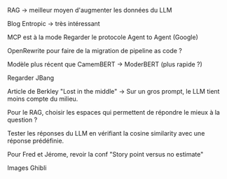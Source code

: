 
RAG -> meilleur moyen d'augmenter les données du LLM

Blog Entropic -> très intéressant

MCP est à la mode
Regarder le protocole Agent to Agent (Google)

OpenRewrite pour faire de la migration de pipeline as code ?

Modèle plus récent que CamemBERT -> ModerBERT (plus rapide ?)

Regarder JBang

Article de Berkley "Lost in the middle"
-> Sur un gros prompt, le LLM tient moins compte du milieu.

Pour le RAG, choisir les espaces qui permettent de répondre le mieux à la question ?

Tester les réponses du LLM en vérifiant la cosine similarity avec une réponse prédéfinie.

Pour Fred et Jérome, revoir la conf "Story point versus no estimate"

Images Ghibli






